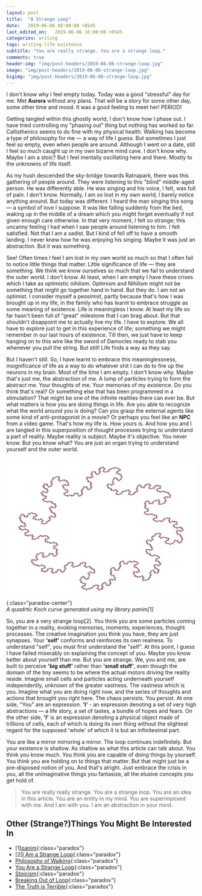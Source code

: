 ```yaml
---
layout: post
title:  "A Strange Loop"
date:   2019-06-06 08:00:00 +0545
last_edited_on:   2019-06-06 16:00:00 +0545
categories: writing
tags: writing life existence
subtitle: "You are really strange. You are a strange loop."
comments: true
header-img: "img/post-headers/2019-06-06-strange-loop.jpg"
image: "img/post-headers/2019-06-06-strange-loop.jpg"
bigimg: "img/post-headers/2019-06-06-strange-loop.jpg"
---
```


I don't know why I feel empty today. Today was a good "stressful" day for me. Met **Aurora** without any plans. 
That will be a story for some other day, some other time and mood. It was a good feeling to meet her! PERIOD!

Getting tangled within this ghostly world, I don't know how I phase out. I have tried controlling my "phasing out" thing but nothing has worked so far. Callisthenics seems to do fine with my physical health. Walking has become a type of philosophy for me — a way of life I guess. But sometimes I just feel so empty, even when people are around. Although I went on a date, still I feel so much caught up in my own bizarre mind cave. I don't know why. Maybe I am a stoic? But I feel mentally oscillating here and there. Mostly to the unknowns of life itself.

As my hush descended the sky-bridge towards Ratnapark, there was this gathering of people around. They were listening to this "blind" middle-aged person. He was differently able. He was singing and his voice, I felt, was full of pain. I don't know. Normally, I am so lost in my own world, I barely notice anything around. But today was different. I heard the man singing this song — a symbol of love I suppose. It was like falling suddenly from the bed, waking up in the middle of a dream which you might forget eventually if not given enough care otherwise. In that very moment, I felt so strange; this uncanny feeling I had when I saw people around listening to him. I felt satisfied. Not that I am a sadist. But I kind of fell off to have a  smooth landing. I never knew how he was enjoying his singing. Maybe it was just an abstraction. But it was something.


See! Often times I feel I am lost in my own world so much so that I often fail to notice little things that matter. Little significance of life — they are something.
We think we know ourselves so much that we fail to understand the outer world. I don't know. At least, when I am empty I have these crises which I take as optimistic nihilism. Optimism and Nihilism might not be something that might go together hand in hand. But they do. I am not an optimist. I consider myself a pessimist, partly because that's how I was brought up in my life, in the family who has learnt to embrace struggle as some meaning of existence. Life is meaningless I know. At least my life so far hasn't been full of "great" milestone that I can brag about. But that shouldn't disappoint me to actually live my life. I have to explore. We all have to explore just to get in this experience of life; something we might remember in our last hours of existence. Till then, we just have to keep hanging on to this wire like the sword of Damocles ready to stab you whenever you pull the string. But still! Life finds a way as they say.

But I haven't still. So, I have learnt to embrace this meaninglessness, insignificance of life as a way to do whatever shit I can do to fire up the neurons in my brain. Most of the time I am empty. I don't know why. Maybe that's just me, the abstraction of me.  A lump of particles trying to form the abstract me. Your thoughts of me. Your memories of my existence. Do you think that's real? Or something else that has been programmed in a stimulation? That might be one of the infinite realities there can ever be. But what matters is how you are doing things in life. Are you able to recognize what the world around you is doing? Can you grasp the external agents like some kind of anti-protagonist in a movie? Or perhaps you feel like an **NPC** from a video game. That's how my life is. How yours is. And how you and I are tangled in this superposition of thought processes trying to understand  a part of reality. Maybe reality is subject. Maybe it's objective. You never know. But you know what? You are just an organ trying to understand yourself and the outer world.


![koch](/img/post-images/2019-06-06-strange-loop/koch.png){:class="paradox-center"}  
*A quadrtic Koch curve generated using my library panim[1]*

So, you are a very strange loop[2]. You think you are some particles coming together in a reality, evoking memories, moments, experiences, thought processes. The creative imagination you think you have, they are just synapses. Your **'self'** conforms and reinforces its own realness. To understand "self", you must first understand the "self". At this point, I guess I have failed miserably on explaining the concept of you. Maybe you know better about yourself than me. But you are strange. We, you and me, are built to perceive **'big stuff'** rather than **'small stuff'**, even though the domain of the tiny seems to be where the actual motors driving the reality reside. Imagine small cells and particles acting underneath yourself independently, unknown of the greater vastness. The vastness which is you. Imagine what you are doing right now, and the series of thoughts and actions that brought you right here. The chaos persists. You persist. At one side, "You" are an expression. **'I'** - an expression denoting a set of very high abstractions — a life story, a set of tastes, a bundle of hopes and fears. On the other side, **'I'** is an expression denoting a physical object made of trillions of cells, each of which is doing its own thing without the slightest regard for the supposed 'whole' of which it is but an infinitesimal part.

You are like a mirror mirroring a mirror. The loop continues indefinitely. But your existence is shallow. As shallow as what this article can talk about. You think you know much. You think you are capable of doing things by yourself. You think you are holding on to things that matter. But that might just be a pre-disposed notion of you. And that's alright. Just embrace the crisis in you, all the unimaginative things you fantasize, all the elusive concepts you get hold of.

> You are really really strange. You are a strange loop. You are an idea in this article. You are an entity in my mind. You are superimposed with me. And I am with you. I am an abstraction in your mind.



## Other (Strange?)Things You Might Be Interested In
- [1][panim](https://github.com/NISH1001/panim){:class="paradox"}
- [2][I Am a Strange Loop](https://www.goodreads.com/book/show/123471.I_Am_a_Strange_Loop){:class="paradox"}
- [Philosophy of Walking](https://fs.blog/2014/05/a-philosophy-of-walking/){:class="paradox"}
- [You Are a Strange Loop](https://www.youtube.com/watch?v=hQsnHkfs3sA){:class="paradox"}
- [Stoicism](https://www.artofmanliness.com/articles/5-ancient-stoic-tactics-modern-life/){:class="paradox"}
- [Breaking Out of Loop](/writing/breaking-out-of-loop.html){:class="paradox"}
- [The Truth is Terrible](https://www.the-tls.co.uk/articles/public/friedrich-nietzsche-truth-terrible/){:class="paradox"}
